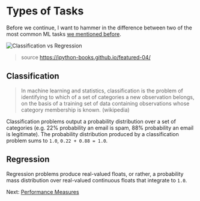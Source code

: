 # Types of Tasks

Before we continue, I want to hammer in the difference between two of the most common ML tasks [we mentioned before](general-purpose-algorithms.html#classification).

![Classification vs Regression](images/classification-vs-regression.png)
> source https://ipython-books.github.io/featured-04/

## Classification

> In machine learning and statistics, classification is the problem of identifying to which of a set of categories a new observation belongs, on the basis of a training set of data containing observations whose category membership is known. (wikipedia)

Classification problems output a probability distribution over a set of categories (e.g. 22% probability an email is spam, 88% probability an email is legitimate). The probability distribution produced by a classification problem sums to `1.0`, `0.22 + 0.88 = 1.0`.

## Regression

Regression problems produce real-valued floats, or rather, a probability mass distribution over real-valued continuous floats that integrate to `1.0`.

Next: [Performance Measures](performance-measures.html)
